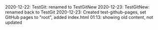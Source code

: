 2020-12-22: TestGit: renamed to TestGitNew
2020-12-23: TestGitNew: renamed back to TestGit
2020-12-23: Created test-github-pages, set GitHub pages to "root", added index.html 01:13: showing old content, not updated
